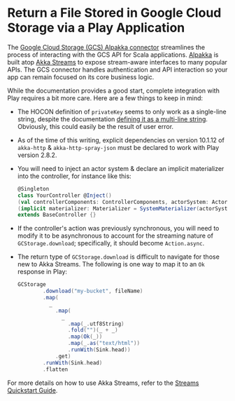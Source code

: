 # Return a File Stored in Google Cloud Storage via a Play Application

The [Google Cloud Storage (GCS) Alpakka connector](https://doc.akka.io/docs/alpakka/current/google-cloud-storage.html) streamlines the process of interacting with the GCS API for Scala applications. [Alpakka](https://doc.akka.io/docs/alpakka/current/index.html) is built atop [Akka Streams](https://doc.akka.io/docs/akka/current/stream/index.html) to expose stream-aware interfaces to many popular APIs. The GCS connector handles authentication and API interaction so your app can remain focused on its core business logic.

While the documentation provides a good start, complete integration with Play requires a bit more care. Here are a few things to keep in mind:

* The HOCON definition of `privateKey` seems to only work as a single-line string, despite the documentation [defining it as a multi-line string](https://github.com/akka/alpakka/blob/5dab46011b5b66e8a6c3499d0d617e6721c70888/google-cloud-storage/src/test/resources/application.conf#L12-L28). Obviously, this could easily be the result of user error.
* As of the time of this writing, explicit dependencies on version 10.1.12 of `akka-http` & `akka-http-spray-json` must be declared to work with Play version 2.8.2.
* You will need to inject an actor system & declare an implicit materializer into the controller, for instance like this:

    ```scala
    @Singleton
    class YourController @Inject()
    (val controllerComponents: ControllerComponents, actorSystem: ActorSystem)
    (implicit materializer: Materializer = SystemMaterializer(actorSystem).materializer)
    extends BaseController {}
    ```
* If the controller's action was previously synchronous, you will need to modify it to be asynchronous to account for the streaming nature of `GCStorage.download`; specifically, it should become `Action.async`.
* The return type of `GCStorage.download` is difficult to navigate for those new to Akka Streams. The following is one way to map it to an `Ok` response in Play:

    ```scala
    GCStorage
            .download("my-bucket", fileName)
            .map(
              _
                .map(
                  _
                    .map(_.utf8String)
                    .fold("")(_ + _)
                    .map(Ok(_))
                    .map(_.as("text/html"))
                    .runWith(Sink.head))
                .get)
            .runWith(Sink.head)
            .flatten
    ```

For more details on how to use Akka Streams, refer to the [Streams Quickstart Guide](https://doc.akka.io/docs/akka/current/stream/stream-quickstart.html).
